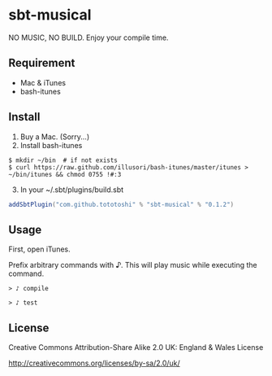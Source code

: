 # sbt-musical

NO MUSIC, NO BUILD. Enjoy your compile time.

## Requirement

 - Mac & iTunes
 - bash-itunes

## Install

 1. Buy a Mac. (Sorry...)
 2. Install bash-itunes

```
$ mkdir ~/bin  # if not exists
$ curl https://raw.github.com/illusori/bash-itunes/master/itunes > ~/bin/itunes && chmod 0755 !#:3
```

 3. In your ~/.sbt/plugins/build.sbt

```scala
addSbtPlugin("com.github.tototoshi" % "sbt-musical" % "0.1.2")
```

## Usage

First, open iTunes.

Prefix arbitrary commands with ♪. This will play music while executing the command.

```
> ♪ compile
```

```
> ♪ test
```


## License

Creative Commons Attribution-Share Alike 2.0 UK: England &amp; Wales License

http://creativecommons.org/licenses/by-sa/2.0/uk/

